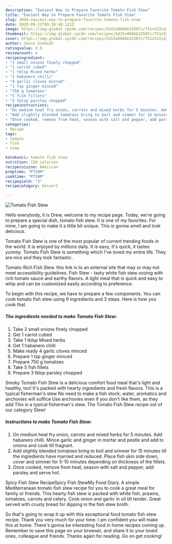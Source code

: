 ```yaml
---
description: "Easiest Way to Prepare Favorite Tomato Fish Stew"
title: "Easiest Way to Prepare Favorite Tomato Fish Stew"
slug: 3044-easiest-way-to-prepare-favorite-tomato-fish-stew
date: 2020-09-21T09:38:48.121Z
image: https://img-global.cpcdn.com/recipes/5d15a968bb32507c/751x532cq70/tomato-fish-stew-recipe-main-photo.jpg
thumbnail: https://img-global.cpcdn.com/recipes/5d15a968bb32507c/751x532cq70/tomato-fish-stew-recipe-main-photo.jpg
cover: https://img-global.cpcdn.com/recipes/5d15a968bb32507c/751x532cq70/tomato-fish-stew-recipe-main-photo.jpg
author: Jesus Schmidt
ratingvalue: 3.9
reviewcount: 4
recipeingredient:
- "2 small onions finely chopped"
- "1 carrot cubed"
- "1 tblsp Mixed herbs"
- "1 habanero chilli"
- "4 garlic cloves minced"
- "1 tsp ginger minced"
- "750 g tomatoes"
- "5 fish fillets"
- "3 tblsp parsley chopped"
recipeinstructions:
- "On medium heat fry onion, carrots and mixed herbs for 5 minutes. Add habanero chilli. Mince garlic and ginger in mortar and pestle and add to onions and cook till fragrant."
- "Add slightly blended tomatoes bring to boil and simmer for 15 minutes till the ingredients have married and reduced. Place fish skin side down, cover and simmer for 5-10 minutes depending on thickness of the fillets."
- "Once cooked, remove from heat, season with salt and pepper, add parsley and serve hot."
categories:
- Recipe
tags:
- tomato
- fish
- stew

katakunci: tomato fish stew 
nutrition: 150 calories
recipecuisine: American
preptime: "PT29M"
cooktime: "PT34M"
recipeyield: "3"
recipecategory: Dessert

---
```



![Tomato Fish Stew](https://img-global.cpcdn.com/recipes/5d15a968bb32507c/751x532cq70/tomato-fish-stew-recipe-main-photo.jpg)

Hello everybody, it is Drew, welcome to my recipe page. Today, we're going to prepare a special dish, tomato fish stew. It is one of my favorites. For mine, I am going to make it a little bit unique. This is gonna smell and look delicious.

Tomato Fish Stew is one of the most popular of current trending foods in the world. It is enjoyed by millions daily. It is easy, it's quick, it tastes yummy. Tomato Fish Stew is something which I've loved my entire life. They are nice and they look fantastic.

Tomato-Rich Fish Stew. this link is to an external site that may or may not meet accessibility guidelines. Fish Stew - tasty white fish stew oozing with rich tomato sauce and earthy flavors. A light meal that is quick and easy to whip and can be customized easily according to preference.


To begin with this recipe, we have to prepare a few components. You can cook tomato fish stew using 9 ingredients and 3 steps. Here is how you cook that.

<!--inarticleads1-->

##### The ingredients needed to make Tomato Fish Stew:

1. Take 2 small onions finely chopped
1. Get 1 carrot cubed
1. Take 1 tblsp Mixed herbs
1. Get 1 habanero chilli
1. Make ready 4 garlic cloves minced
1. Prepare 1 tsp ginger minced
1. Prepare 750 g tomatoes
1. Take 5 fish fillets
1. Prepare 3 tblsp parsley chopped


Smoky Tomato Fish Stew is a delicious comfort food meal that&#39;s light and healthy, too! It&#39;s packed with hearty ingredients and fresh flavors. This is a typical fisherman&#39;s stew No need to make a fish stock; water, aromatics and anchovies will suffice Use anchovies even if you don&#39;t like them, as they add This is a typical fisherman&#39;s stew. The Tomato Fish Stew recipe out of our category Stew! 

<!--inarticleads2-->

##### Instructions to make Tomato Fish Stew:

1. On medium heat fry onion, carrots and mixed herbs for 5 minutes. Add habanero chilli. Mince garlic and ginger in mortar and pestle and add to onions and cook till fragrant.
1. Add slightly blended tomatoes bring to boil and simmer for 15 minutes till the ingredients have married and reduced. Place fish skin side down, cover and simmer for 5-10 minutes depending on thickness of the fillets.
1. Once cooked, remove from heat, season with salt and pepper, add parsley and serve hot.


Spicy Fish Stew RecipeSpicy Fish StewMy Food Diary. A simple Mediterranean tomato fish stew recipe for you to cook a great meal for family or friends. This hearty fish stew is packed with white fish, prawns, tomatoes, carrots and celery. Cook onion and garlic in oil till tender. Great served with crusty bread for dipping in the fish stew broth. 

So that's going to wrap it up with this exceptional food tomato fish stew recipe. Thank you very much for your time. I am confident you will make this at home. There's gonna be interesting food in home recipes coming up. Remember to save this page on your browser, and share it to your loved ones, colleague and friends. Thanks again for reading. Go on get cooking!
